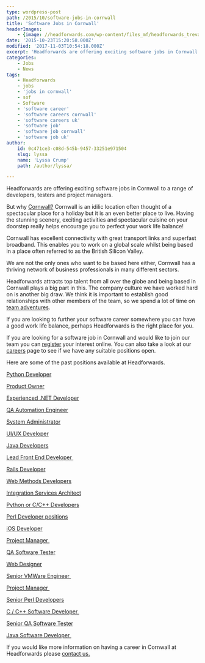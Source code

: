 ```yaml
---
type: wordpress-post
path: /2015/10/software-jobs-in-cornwall
title: 'Software Jobs in Cornwall'
headerImages:
    - {image: //headforwards.com/wp-content/files_mf/headforwards_trevaunance_cove_st_agnes.jpg, text: 'Software Jobs in Cornwall '}
date: '2015-10-23T15:20:58.000Z'
modified: '2017-11-03T10:54:18.000Z'
excerpt: 'Headforwards are offering exciting software jobs in Cornwall to a range of developers, testers and project managers. But why Cornwall? Cornwall is an idilic location often thought of a spectacular place for a holiday but it is an even better place to live. Having the stunning scenery, exciting activities and spectacular cuisine on your doorstep really helps encourage …'
categories:
    - Jobs
    - News
tags:
    - Headforwards
    - jobs
    - 'jobs in cornwall'
    - sof
    - Software
    - 'software career'
    - 'software careers cornwall'
    - 'software careers uk'
    - 'software job'
    - 'software job cornwall'
    - 'software job uk'
author:
    id: 0c471ce3-c08d-545b-9457-33251e971504
    slug: lyssa
    name: 'Lyssa Crump'
    path: /author/lyssa/

---
```

Headforwards are offering exciting software jobs in Cornwall to a range of developers, testers and project managers.

But why [Cornwall?](https://www.visitcornwall.com/) Cornwall is an idilic location often thought of a spectacular place for a holiday but it is an even better place to live. Having the stunning scenery, exciting activities and spectacular cuisine on your doorstep really helps encourage you to perfect your work life balance!

Cornwall has excellent connectivity with great transport links and superfast broadband. This enables you to work on a global scale whilst being based in a place often referred to as the British Silicon Valley.

We are not the only ones who want to be based here either, Cornwall has a thriving network of business professionals in many different sectors.

Headforwards attracts top talent from all over the globe and being based in Cornwall plays a big part in this. The company culture we have worked hard on is another big draw. We think it is important to establish good relationships with other members of the team, so we spend a lot of time on [team adventures](http://www.headforwards.com/category/team-adventures/).

If you are looking to further your software career somewhere you can have a good work life balance, perhaps Headforwards is the right place for you.

If you are looking for a software job in Cornwall and would like to join our team you can [register](http://www.headforwards.com/careers/application-form/ "Application Form") your interest online. You can also take a look at our [careers](http://www.headforwards.com/careers/) page to see if we have any suitable positions open.

Here are some of the past positions available at Headforwards.

[Python Developer](http://www.headforwards.com/careers/python-developer/)

[Product Owner](http://www.headforwards.com/product-owner/)

[Experienced .NET Developer](http://www.headforwards.com/net-developer/)

[QA Automation Engineer](http://www.headforwards.com/careers/qa-automation-engineer/ "QA Automation Engineer")

[System Administrator](http://www.headforwards.com/careers/system-administrator/)

[UI/UX Developer](http://www.headforwards.com/careers/ui-ux-front-end-developer/ "UI/UX Front End Developer")

[Java Developers](http://www.headforwards.com/careers/java-software-developers/ "Java Software Developers")

[Lead Front End Developer ](http://www.headforwards.com/careers/lead-front-end-developer/)

[Rails Developer](http://www.headforwards.com/careers/ruby-on-rails-developer/)

[Web Methods Developers](http://www.headforwards.com/careers/webmethods-developer/ "webMethods Developer")

[Integration Services Architect](http://www.headforwards.com/careers/integration-services-architect/ "Integration Services Architect")

[Python or C/C++ Developers](http://www.headforwards.com/careers/python-developers/ "Python or C/C++ Developers")

[Perl Developer positions](careers/perl-developer-positions "Perl Developer Positions at Headforwards")

[iOS Developer](http://www.headforwards.com/ios-application-developers/ "iOS Application Developers")

[Project Manager ](http://www.headforwards.com/careers/project-manager-position/ "Project Manager Position")

[QA Software Tester](http://www.headforwards.com/qa-software-tester/ "QA Software Tester")

[Web Designer](http://www.headforwards.com/web-designer/ "Web Designer")

[Senior VMWare Engineer ](http://www.headforwards.com/careers/senior-vmware-engineer/ "Senior VMware Engineer")

[Project Manager ](http://www.headforwards.com/careers/project-manager-position/ "Project Manager Position")

[Senior Perl Developers](http://www.headforwards.com/careers/senior-perl-developers/)

[C / C++ Software Developer ](http://www.headforwards.com/careers/cpp-software-developer/)

[Senior QA Software Tester](http://www.headforwards.com/senior-qa-software-tester/)

[Java Software Developer ](http://www.headforwards.com/java-software-developer/)

If you would like more information on having a career in Cornwall at Headforwards please [contact us.](http://www.headforwards.com/contactus/)
